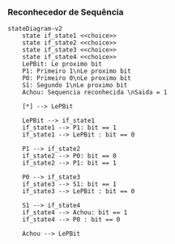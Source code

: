 <!-- <style>
.center {
    width:100%;
    height: 100%;
    display:flex;
    flex-direction:column;
    align-items:center;
}
</style> -->

<div class="center">

### Reconhecedor de Sequência

```mermaid
stateDiagram-v2
    state if_state1 <<choice>>
    state if_state2 <<choice>>
    state if_state3 <<choice>>
    state if_state4 <<choice>>
    LePBit: Le proximo bit
    P1: Primeiro 1\nLe proximo bit
    P0: Primeiro 0\nLe proximo bit
    S1: Segundo 1\nLe proximo bit
    Achou: Sequencia reconhecida \nSaida = 1

    [*] --> LePBit

    LePBit --> if_state1
    if_state1 --> P1: bit == 1
    if_state1 --> LePBit : bit == 0

    P1 --> if_state2
    if_state2 --> P0: bit == 0
    if_state2 --> P1: bit == 1

    P0 --> if_state3
    if_state3 --> S1: bit == 1
    if_state3 --> LePBit : bit == 0

    S1 --> if_state4
    if_state4 --> Achou: bit == 1
    if_state4 --> P0 : bit == 0

    Achou --> LePBit
```

</div>
